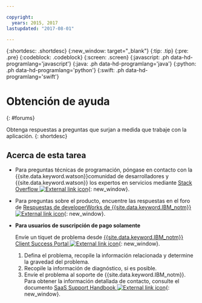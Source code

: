 ```yaml
---

copyright:
  years: 2015, 2017
lastupdated: "2017-08-01"

---
```


{:shortdesc: .shortdesc}
{:new_window: target="_blank"}
{:tip: .tip}
{:pre: .pre}
{:codeblock: .codeblock}
{:screen: .screen}
{:javascript: .ph data-hd-programlang='javascript'}
{:java: .ph data-hd-programlang='java'}
{:python: .ph data-hd-programlang='python'}
{:swift: .ph data-hd-programlang='swift'}

# Obtención de ayuda
{: #forums}

Obtenga respuestas a preguntas que surjan a medida que trabaje con la aplicación.
{: shortdesc}

## Acerca de esta tarea

- Para preguntas técnicas de programación, póngase en contacto con la {{site.data.keyword.watson}}comunidad de desarrolladores y {{site.data.keyword.watson}} los expertos en servicios mediante [Stack Overflow ![External link icon](../../icons/launch-glyph.svg "External link icon")](http://stackoverflow.com/questions/tagged/watson-virtual-agent){: new_window}.
- Para preguntas sobre el producto, encuentre las respuestas en el foro de [Respuestas de developerWorks de {{site.data.keyword.IBM_notm}} ![External link icon](../../icons/launch-glyph.svg "External link icon")](https://developer.ibm.com/answers/topics/watson-virtual-agent/){: new_window}.
- **Para usuarios de suscripción de pago solamente**

    Envíe un tíquet de problema desde [{{site.data.keyword.IBM_notm}} Client Success Portal ![External link icon](../../icons/launch-glyph.svg "External link icon")](https://support.ibmcloud.com/link/portal/5377/5383/SSO/69){: new_window}.
    1. Defina el problema, recopile la información relacionada y determine la gravedad del problema.
    1. Recopile la información de diagnóstico, si es posible.
    1. Envíe el problema al soporte de {{site.data.keyword.IBM_notm}}. Para obtener la información detallada de contacto, consulte el documento [SaaS Support Handbook ![External link icon](../../icons/launch-glyph.svg "External link icon")](https://www-01.ibm.com/software/support/acceleratedvalue/SaaS_Handbook_V18.pdf){: new_window}.

